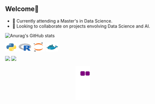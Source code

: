 ## Welcome👋

- 🌱 Currently attending a Master's in Data Science.
- 👯 Looking to collaborate on projects envolving Data Science and AI.

![Anurag's GitHub stats](https://github-readme-stats.vercel.app/api?username=beatriz-lafuente&theme=midnight-purple&show_icons=true)

<div style="display: inline_block">
 <img align="center" alt="Bia-Python" height="30" width="40" src="https://raw.githubusercontent.com/devicons/devicon/master/icons/python/python-original.svg">
 <img align="center" alt="Bia-R" height="30" width="40" src="https://github.com/devicons/devicon/blob/master/icons/r/r-original.svg">
 <img align="center" alt="Jupyter-Bia" height="30" width="40" src="https://raw.githubusercontent.com/devicons/devicon/1119b9f84c0290e0f0b38982099a2bd027a48bf1/icons/jupyter/jupyter-original.svg">
 <img align="center" alt="Docker-Bia" height="30" width="40" src="https://raw.githubusercontent.com/devicons/devicon/1119b9f84c0290e0f0b38982099a2bd027a48bf1/icons/docker/docker-original.svg">
</div>

<p> </p>
 
<div> 
    <a href="https://www.linkedin.com/in/beatriz-santos2000/" target="_blank"><img src="https://img.shields.io/badge/-LinkedIn-%230077B5?style=for-the-badge&logo=linkedin&logoColor=white" target="_blank"></a> 
    <a href = "mailto:beatriz.fuente.santos@gmail.com"><img src="https://img.shields.io/badge/-Gmail-%23333?style=for-the-badge&logo=gmail&logoColor=white" target="_blank"></a>
    
</div>
 
<div align='center'>

 ![snake gif](https://github.com/beatriz-lafuente/beatriz-lafuente/blob/output/github-contribution-grid-snake.gif)
 
</div>

